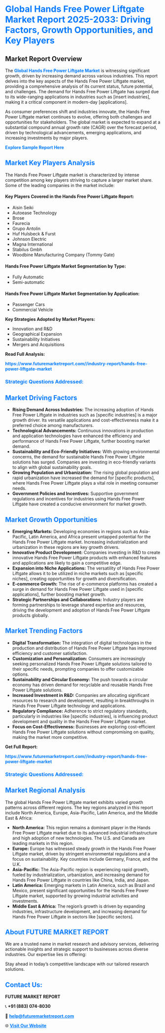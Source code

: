 <h1 style="color: #007BFF;">Global Hands Free Power Liftgate Market Report 2025-2033: Driving Factors, Growth Opportunities, and Key Players</h1>

<section id="overview">
<h2>Market Report Overview</h2>
<p>The <a href="https://www.futuremarketreport.com//industry-report/hands-free-power-liftgate-market" style="color: #007BFF; text-decoration: none;"><strong>Global Hands Free Power Liftgate Market</strong></a> is witnessing significant growth, driven by increasing demand across various industries. This report delves into the key aspects of the Hands Free Power Liftgate market, providing a comprehensive analysis of its current status, future potential, and challenges. The demand for Hands Free Power Liftgate has surged due to its wide-ranging applications in industries such as [insert industries], making it a critical component in modern-day [applications].</p>
<p>As consumer preferences shift and industries innovate, the Hands Free Power Liftgate market continues to evolve, offering both challenges and opportunities for stakeholders. The global market is expected to expand at a substantial compound annual growth rate (CAGR) over the forecast period, driven by technological advancements, emerging applications, and increasing investments by major players.</p>
</section>

<section id="overview">
<p><a href="https://www.futuremarketreport.com//request-sample/reportId=60408" style="color: #007BFF; text-decoration: none;"><strong>Explore Sample Report Here</strong></a></p>
</section>

<section id="key-players">
<h2 style="color: #007BFF;">Market Key Players Analysis</h2>
<p>The Hands Free Power Liftgate market is characterized by intense competition among key players striving to capture a larger market share. Some of the leading companies in the market include:</p>
<h4>Key Players Covered in the Hands Free Power Liftgate Report:</h4>
<ul><li>Aisin Seiki</li><li>Autoease Technology</li><li>Brose</li><li>Faurecia</li><li>Grupo Antolin</li><li>Huf Hulsbeck &amp; Furst</li><li>Johnson Electric</li><li>Magna International</li><li>Stabilus Gmbh</li><li>Woodbine Manufacturing Company (Tommy Gate)</li></ul>
<h4>Hands Free Power Liftgate Market Segmentation by Type:</h4>
<ul><li>Fully Automatic</li><li>Semi-automatic</li></ul>

<h4>Hands Free Power Liftgate Market Segmentation by Application:</h4>
<ul><li>Passenger Cars</li><li>Commercial Vehicle</li></ul>
<p><strong>Key Strategies Adopted by Market Players:</strong></p>
<ul>
<li>Innovation and R&D</li>
<li>Geographical Expansion</li>
<li>Sustainability Initiatives</li>
<li>Mergers and Acquisitions</li>
</ul>
</section>

<section>
<p><strong>Read Full Analysis: </strong></p><a href="https://www.futuremarketreport.com//industry-report/hands-free-power-liftgate-market" style="color: #007BFF; text-decoration: none;"><strong>https://www.futuremarketreport.com//industry-report/hands-free-power-liftgate-market</strong></a>
<h3 style="color: #007BFF;">Strategic Questions Addressed:</h3>
</section>

<section id="driving-factors">
<h2 style="color: #007BFF;">Market Driving Factors</h2>
<ul>
<li><strong>Rising Demand Across Industries:</strong> The increasing adoption of Hands Free Power Liftgate in industries such as [specific industries] is a major growth driver. Its versatile applications and cost-effectiveness make it a preferred choice among manufacturers.</li>
<li><strong>Technological Advancements:</strong> Continuous innovations in production and application technologies have enhanced the efficiency and performance of Hands Free Power Liftgate, further boosting market demand.</li>
<li><strong>Sustainability and Eco-Friendly Initiatives:</strong> With growing environmental concerns, the demand for sustainable Hands Free Power Liftgate solutions has surged. Companies are investing in eco-friendly variants to align with global sustainability goals.</li>
<li><strong>Growing Population and Urbanization:</strong> The rising global population and rapid urbanization have increased the demand for [specific products], where Hands Free Power Liftgate plays a vital role in meeting consumer needs.</li>
<li><strong>Government Policies and Incentives:</strong> Supportive government regulations and incentives for industries using Hands Free Power Liftgate have created a conducive environment for market growth.</li>
</ul>
</section>

<section id="growth-opportunities">
<h2 style="color: #007BFF;">Market Growth Opportunities</h2>
<ul>
<li><strong>Emerging Markets:</strong> Developing economies in regions such as Asia-Pacific, Latin America, and Africa present untapped potential for the Hands Free Power Liftgate market. Increasing industrialization and urbanization in these regions are key growth drivers.</li>
<li><strong>Innovative Product Development:</strong> Companies investing in R&D to create innovative Hands Free Power Liftgate products with enhanced features and applications are likely to gain a competitive edge.</li>
<li><strong>Expansion into Niche Applications:</strong> The versatility of Hands Free Power Liftgate allows it to be utilized in niche markets such as [specific niches], creating opportunities for growth and diversification.</li>
<li><strong>E-commerce Growth:</strong> The rise of e-commerce platforms has created a surge in demand for Hands Free Power Liftgate used in [specific applications], further boosting market growth.</li>
<li><strong>Strategic Partnerships and Collaborations:</strong> Industry players are forming partnerships to leverage shared expertise and resources, driving the development and adoption of Hands Free Power Liftgate products globally.</li>
</ul>
</section>

<section id="trending-factors">
<h2 style="color: #007BFF;">Market Trending Factors</h2>
<ul>
<li><strong>Digital Transformation:</strong> The integration of digital technologies in the production and distribution of Hands Free Power Liftgate has improved efficiency and customer satisfaction.</li>
<li><strong>Customization and Personalization:</strong> Consumers are increasingly seeking personalized Hands Free Power Liftgate solutions tailored to their specific needs, prompting companies to offer customizable options.</li>
<li><strong>Sustainability and Circular Economy:</strong> The push towards a circular economy has driven demand for recyclable and reusable Hands Free Power Liftgate solutions.</li>
<li><strong>Increased Investment in R&D:</strong> Companies are allocating significant resources to research and development, resulting in breakthroughs in Hands Free Power Liftgate technology and applications.</li>
<li><strong>Regulatory Compliance:</strong> Adherence to strict regulatory standards, particularly in industries like [specific industries], is influencing product development and quality in the Hands Free Power Liftgate market.</li>
<li><strong>Focus on Cost-Effectiveness:</strong> Businesses are exploring cost-efficient Hands Free Power Liftgate solutions without compromising on quality, making the market more competitive.</li>
</ul>
</section>

<section>
<p><strong>Get Full Report: </strong></p><a href="https://www.futuremarketreport.com//industry-report/hands-free-power-liftgate-market" style="color: #007BFF; text-decoration: none;"><strong>https://www.futuremarketreport.com//industry-report/hands-free-power-liftgate-market</strong></a>
<h3 style="color: #007BFF;">Strategic Questions Addressed:</h3>
</section>


<section id="regional-analysis">
<h2 style="color: #007BFF;">Market Regional Analysis</h2>
<p>The global Hands Free Power Liftgate market exhibits varied growth patterns across different regions. The key regions analyzed in this report include North America, Europe, Asia-Pacific, Latin America, and the Middle East & Africa:</p>
<ul>
<li><strong>North America:</strong> This region remains a dominant player in the Hands Free Power Liftgate market due to its advanced industrial infrastructure and high adoption of new technologies. The U.S. and Canada are leading markets in this region.</li>
<li><strong>Europe:</strong> Europe has witnessed steady growth in the Hands Free Power Liftgate market, driven by stringent environmental regulations and a focus on sustainability. Key countries include Germany, France, and the U.K.</li>
<li><strong>Asia-Pacific:</strong> The Asia-Pacific region is experiencing rapid growth, fueled by industrialization, urbanization, and increasing demand for Hands Free Power Liftgate in countries like China, India, and Japan.</li>
<li><strong>Latin America:</strong> Emerging markets in Latin America, such as Brazil and Mexico, present significant opportunities for the Hands Free Power Liftgate market, supported by growing industrial activities and investments.</li>
<li><strong>Middle East & Africa:</strong> The region’s growth is driven by expanding industries, infrastructure development, and increasing demand for Hands Free Power Liftgate in sectors like [specific sectors].</li>
</ul>
</section>

<footer>
<h2 style="color: #007BFF;">About FUTURE MARKET REPORT</h2>
<p>We are a trusted name in market research and advisory services, delivering actionable insights and strategic support to businesses across diverse industries. Our expertise lies in offering:</p>

<p>Stay ahead in today’s competitive landscape with our tailored research solutions.</p>

<h2 style="color: #007BFF;">Contact Us:</h2>
<p><strong>FUTURE MARKET REPORT</strong></p>
<p>📞 <strong>+91 (883) 074-8030</strong></p>
<p>📧 <strong><a href="mailto:help@futuremarketreport.com" style="color: #007BFF;">help@futuremarketreport.com</a></strong></p>
<p>🌐 <strong><a href="https://www.futuremarketreport.com/" style="color: #007BFF;">Visit Our Website</a></strong></p>
</footer>